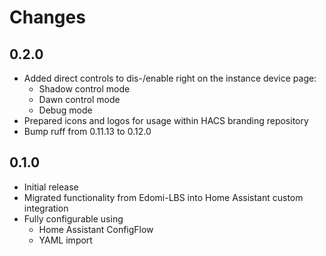 # Changes

## 0.2.0
* Added direct controls to dis-/enable right on the instance device page:
  * Shadow control mode
  * Dawn control mode
  * Debug mode
* Prepared icons and logos for usage within HACS branding repository
* Bump ruff from 0.11.13 to 0.12.0

## 0.1.0
* Initial release
* Migrated functionality from Edomi-LBS into Home Assistant custom integration
* Fully configurable using 
  * Home Assistant ConfigFlow
  * YAML import
